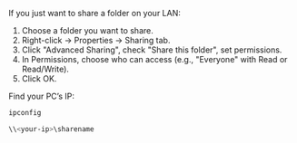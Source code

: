 If you just want to share a folder on your LAN:

1. Choose a folder you want to share.
2. Right-click → Properties → Sharing tab.
3. Click "Advanced Sharing", check "Share this folder", set permissions.
4. In Permissions, choose who can access (e.g., "Everyone" with Read or Read/Write).
5. Click OK.

Find your PC’s IP:

```powershell
ipconfig
```

```powershell
\\<your-ip>\sharename
```
